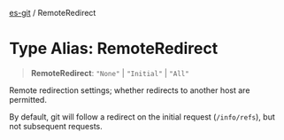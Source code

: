 [es-git](../globals.md) / RemoteRedirect

# Type Alias: RemoteRedirect

> **RemoteRedirect**: `"None"` \| `"Initial"` \| `"All"`

Remote redirection settings; whether redirects to another host are
permitted.

By default, git will follow a redirect on the initial request
(`/info/refs`), but not subsequent requests.
